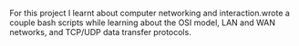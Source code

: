 For this project I learnt about computer networking and interaction.wrote a couple bash scripts while learning about the OSI model, LAN and WAN networks, and TCP/UDP data transfer protocols.
